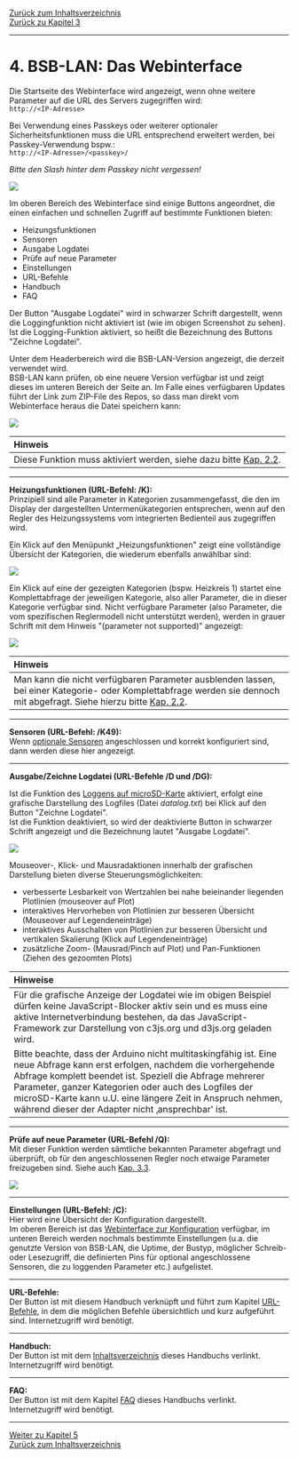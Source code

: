 [Zurück zum Inhaltsverzeichnis](inhaltsverzeichnis.md)  
[Zurück zu Kapitel 3](kap03.md)    
    
---

# 4. BSB-LAN: Das Webinterface
Die Startseite des Webinterface wird angezeigt, wenn ohne weitere
Parameter auf die URL des Servers zugegriffen wird:  
`http://<IP-Adresse>`

Bei Verwendung eines Passkeys oder weiterer optionaler
Sicherheitsfunktionen muss die URL entsprechend erweitert werden, bei
Passkey-Verwendung bspw.:  
`http://<IP-Adresse>/<passkey>/`

*Bitte den Slash hinter dem Passkey nicht vergessen!*
    
<img src="https://raw.githubusercontent.com/1coderookie/BSB-LPB-LAN/master/docs/pics/webinterface_startseite.png">
    
Im oberen Bereich des Webinterface sind einige Buttons angeordnet, die einen einfachen und schnellen Zugriff auf bestimmte Funktionen bieten:  
- Heizungsfunktionen  
- Sensoren  
- Ausgabe Logdatei  
- Prüfe auf neue Parameter  
- Einstellungen  
- URL-Befehle  
- Handbuch  
- FAQ  
   
Der Button "Ausgabe Logdatei" wird in schwarzer Schrift dargestellt, wenn die Loggingfunktion nicht aktiviert ist (wie im obigen Screenshot zu sehen). Ist die Logging-Funktion aktiviert, so heißt die Bezeichnung des Buttons "Zeichne Logdatei".
  
Unter dem Headerbereich wird die BSB-LAN-Version angezeigt, die derzeit verwendet wird.  
BSB-LAN kann prüfen, ob eine neuere Version verfügbar ist und zeigt dieses im unteren Bereich der Seite an. Im Falle eines verfügbaren Updates führt der Link zum ZIP-File des Repos, so dass man direkt vom Webinterface heraus die Datei speichern kann:  

<img src="https://raw.githubusercontent.com/1coderookie/BSB-LPB-LAN/master/docs/pics/neue_version.png">  

| Hinweis |
|:--------|
| Diese Funktion muss aktiviert werden, siehe dazu bitte [Kap. 2.2](kap02.md#22-konfiguration). |  

---  
   
**Heizungsfunktionen (URL-Befehl: /K):**  
Prinzipiell sind alle Parameter in Kategorien zusammengefasst, die den im Display der dargestellten Untermenükategorien entsprechen, wenn auf den Regler des Heizungssystems vom integrierten Bedienteil aus zugegriffen wird.

Ein Klick auf den Menüpunkt „Heizungsfunktionen" zeigt eine vollständige Übersicht der Kategorien, die wiederum ebenfalls anwählbar sind:
    
<img src="https://raw.githubusercontent.com/1coderookie/BSB-LPB-LAN/master/docs/pics/webinterface_kategorien.png">
    
Ein Klick auf eine der gezeigten Kategorien (bspw. Heizkreis 1) startet eine Komplettabfrage der jeweiligen Kategorie, also aller Parameter, die
in dieser Kategorie verfügbar sind. Nicht verfügbare Parameter (also Parameter, die vom spezifischen Reglermodell nicht unterstützt werden), werden in grauer Schrift mit dem Hinweis "(parameter not supported)" angezeigt:  
    
<img src="https://raw.githubusercontent.com/1coderookie/BSB-LPB-LAN/master/docs/pics/webinterface_kategorie-HK1.png">
    
| Hinweis |
|:--------|
| Man kann die nicht verfügbaren Parameter ausblenden lassen, bei einer Kategorie- oder Komplettabfrage werden sie dennoch mit abgefragt. Siehe hierzu bitte [Kap. 2.2](kap02.md#22-konfiguration). |    
    
---  
   
**Sensoren (URL-Befehl: /K49):**  
Wenn [optionale Sensoren](kap07.md#71-verwendung-optionaler-sensoren-dht22-ds18b20-bme280) angeschlossen und korrekt konfiguriert sind, dann werden diese hier angezeigt.  

<!-- <img src="https://raw.githubusercontent.com/1coderookie/BSB-LPB-LAN/master/docs/pics/webinterface_sensoren.png"> -->

---  
   
**Ausgabe/Zeichne Logdatei (URL-Befehle /D und /DG):**  

Ist die Funktion des [Loggens auf microSD-Karte](kap06.md#61-loggen-von-daten) aktiviert, erfolgt eine grafische Darstellung des Logfiles (Datei *datalog.txt*) bei Klick auf den Button "Zeichne Logdatei".  
Ist die Funktion deaktiviert, so wird der deaktivierte Button in schwarzer Schrift angezeigt und die Bezeichnung lautet "Ausgabe Logdatei".
    
<img src="https://raw.githubusercontent.com/1coderookie/BSB-LPB-LAN/master/docs/pics/webinterface_log_graph_de.png">  
    
Mouseover-, Klick- und Mausradaktionen innerhalb der grafischen Darstellung bieten diverse Steuerungsmöglichkeiten:    
- verbesserte Lesbarkeit von Wertzahlen bei nahe beieinander liegenden Plotlinien (mouseover auf Plot)
- interaktives Hervorheben von Plotlinien zur besseren Übersicht (Mouseover auf Legendeneinträge)
- interaktives Ausschalten von Plotlinien zur besseren Übersicht und vertikalen Skalierung (Klick auf Legendeneinträge)
- zusätzliche Zoom- (Mausrad/Pinch auf Plot) und Pan-Funktionen (Ziehen des gezoomten Plots)
  
  
| Hinweise |
|:---------|
| Für die grafische Anzeige der Logdatei wie im obigen Beispiel dürfen keine JavaScript-Blocker aktiv sein und es muss eine aktive Internetverbindung bestehen, da das JavaScript-Framework zur Darstellung von c3js.org und d3js.org geladen wird. |
| Bitte beachte, dass der Arduino nicht multitaskingfähig ist. Eine neue Abfrage kann erst erfolgen, nachdem die vorhergehende Abfrage komplett beendet ist. Speziell die Abfrage mehrerer Parameter, ganzer Kategorien oder auch des Logfiles der microSD-Karte kann u.U. eine längere Zeit in Anspruch nehmen, während dieser der Adapter nicht ‚ansprechbar' ist. |

---  
   
**Prüfe auf neue Parameter (URL-Befehl /Q):**  
Mit dieser Funktion werden sämtliche bekannten Parameter abgefragt und überprüft, ob für den angeschlossenen Regler noch etwaige Parameter freizugeben sind. Siehe auch [Kap. 3.3](kap03.md#33-überprüfen-auf-nicht-freigegebene-reglerspezifische-command-ids).  
   
<img src="https://raw.githubusercontent.com/1coderookie/BSB-LPB-LAN/master/docs/pics/webinterface_Q_de.png">  
   
---  
   
**Einstellungen (URL-Befehl: /C):**  
Hier wird eine Übersicht der Konfiguration dargestellt.  
Im oberen Bereich ist das [Webinterface zur Konfiguration](kap02.md#221-konfiguration-mittels-webinterface) verfügbar, im unteren Bereich werden nochmals bestimmte Einstellungen (u.a. die genutzte Version von BSB-LAN, die Uptime, der Bustyp, möglicher Schreib- oder Lesezugriff, die definierten Pins für optional angeschlossene Sensoren, die zu loggenden Parameter etc.) aufgelistet.
   
<!-- <img src="https://raw.githubusercontent.com/1coderookie/BSB-LPB-LAN/master/docs/pics/webinterface_konfig.png">  --> 
   

---  
   
**URL-Befehle:**  
Der Button ist mit diesem Handbuch verknüpft und führt zum Kapitel [URL-Befehle](kap05.md#51-url-befehle), in dem die möglichen Befehle übersichtlich und kurz aufgeführt sind. Internetzugriff wird benötigt.  
   
---  
   
**Handbuch:**  
Der Button ist mit dem [Inhaltsverzeichnis](inhaltsverzeichnis.md) dieses Handbuchs verlinkt. Internetzugriff wird benötigt.  
   
---  
   
**FAQ:**  
Der Button ist mit dem Kapitel [FAQ](kap15.md) dieses Handbuchs verlinkt. Internetzugriff wird benötigt.
    
---
    

     
[Weiter zu Kapitel 5](kap05.md)      
[Zurück zum Inhaltsverzeichnis](inhaltsverzeichnis.md)   
    

